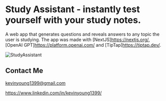 # Study Assistant - instantly test yourself with your study notes.

A web app that generates questions and reveals answers to any topic the user is studying.
The app was made with [NextJS]https://nextjs.org/, [OpenAI GPT]https://platform.openai.com/ and [TipTap]https://tiptap.dev/.

![StudyAssistant](https://github.com/kevinyoung1399/Study-gen-mvp/assets/41760862/d73860e6-425a-4818-a2e8-581d89c6e9bd)

## Contact Me

kevinyoung1399@gmail.com

https://www.linkedin.com/in/kevinyoung1399/
